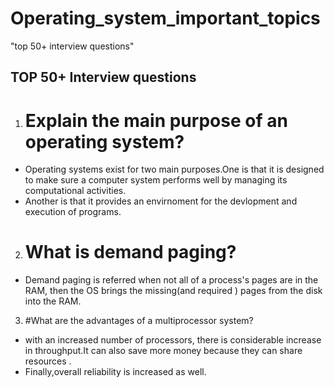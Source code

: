 # Operating_system_important_topics
"top 50+ interview questions"


## TOP 50+ Interview questions

1. # Explain the main purpose of an operating system?
  - Operating systems exist for two main purposes.One is that it is designed to make sure a computer system performs well by managing its computational activities.
  - Another is that it provides an envirnoment for the devlopment and execution of programs.


2. # What is demand paging?
  - Demand paging is referred when not all of a process's pages are in the RAM, then the OS brings the missing(and required ) pages from the disk into the RAM.
  
  
3. #What are the advantages of a multiprocessor system?
  - with an increased number of  processors, there is considerable increase in throughput.It can also save more money because they can share resources .
  - Finally,overall reliability is increased as well. 
